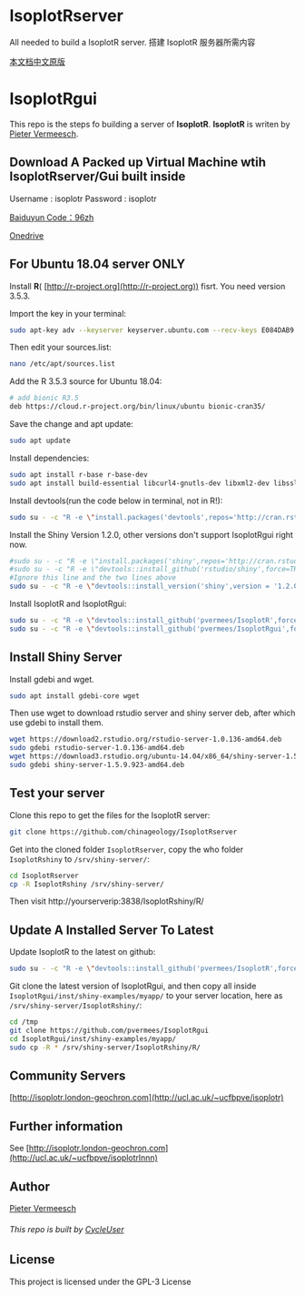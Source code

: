 # IsoplotRserver
All needed to build a IsoplotR server. 搭建 IsoplotR 服务器所需内容

[本文档中文原版](https://github.com/chinageology/IsoplotRserver/blob/master/README_CN.md)

# IsoplotRgui

This repo is the steps fo building a server of **IsoplotR**. **IsoplotR** is writen by [Pieter Vermeesch](http://ucl.ac.uk/~ucfbpve). 

## Download A Packed up Virtual Machine wtih IsoplotRserver/Gui built inside

Username : isoplotr
Password : isoplotr

[Baiduyun Code：96zh](https://pan.baidu.com/s/1KCtrPNnYjFlS5AIFcZq1pg)


[Onedrive](https://1drv.ms/f/s!AnIw_Lqr4g5tgTlWR0P4WgjYwef8)


## For Ubuntu 18.04 server ONLY

Install **R**(
[http://r-project.org](http://r-project.org)) fisrt.
You need version 3.5.3.

Import the key in your terminal:
```Bash
sudo apt-key adv --keyserver keyserver.ubuntu.com --recv-keys E084DAB9
```

Then edit your sources.list:
```Bash
nano /etc/apt/sources.list
```

Add the R 3.5.3 source for Ubuntu 18.04:
```Bash
# add bionic R3.5
deb https://cloud.r-project.org/bin/linux/ubuntu bionic-cran35/
```

Save the change and apt update:
```Bash
sudo apt update
```

Install dependencies:
```Bash
sudo apt install r-base r-base-dev
sudo apt install build-essential libcurl4-gnutls-dev libxml2-dev libssl-dev gdebi git
```


Install devtools(run the code below in terminal, not in R!):
```Bash
sudo su - -c "R -e \"install.packages('devtools',repos='http://cran.rstudio.com/')\""
```


Install the Shiny Version 1.2.0, other versions don't support IsoplotRgui right now.
```Bash
#sudo su - -c "R -e \"install.packages('shiny',repos='http://cran.rstudio.com/')\""
#sudo su - -c "R -e \"devtools::install_github('rstudio/shiny',force=TRUE)\""
#Ignore this line and the two lines above
sudo su - -c "R -e \"devtools::install_version('shiny',version = '1.2.0', repos = 'http://cran.rstudio.com/')\""
```

Install IsoplotR and IsoplotRgui:
```Bash
sudo su - -c "R -e \"devtools::install_github('pvermees/IsoplotR',force=TRUE)\""
sudo su - -c "R -e \"devtools::install_github('pvermees/IsoplotRgui',force=TRUE)\""
```

## Install Shiny Server

Install gdebi and wget. 
```Bash
sudo apt install gdebi-core wget
```

Then use wget to download rstudio server and shiny server deb, after which use gdebi to install them. 
```Bash
wget https://download2.rstudio.org/rstudio-server-1.0.136-amd64.deb
sudo gdebi rstudio-server-1.0.136-amd64.deb
wget https://download3.rstudio.org/ubuntu-14.04/x86_64/shiny-server-1.5.9.923-amd64.deb
sudo gdebi shiny-server-1.5.9.923-amd64.deb
```

## Test your server

Clone this repo to get the files for the IsoplotR server:
```Bash
git clone https://github.com/chinageology/IsoplotRserver
```

Get into the cloned folder `IsoplotRserver`, copy the who folder `IsoplotRshiny` to `/srv/shiny-server/`:

```Bash
cd IsoplotRserver
cp -R IsoplotRshiny /srv/shiny-server/
```

Then visit http://yourserverip:3838/IsoplotRshiny/R/

## Update A Installed Server To Latest


Update IsoplotR to the latest on github:
```Bash
sudo su - -c "R -e \"devtools::install_github('pvermees/IsoplotR',force=TRUE)\""
```

Git clone the latest version of IsoplotRgui, and then copy all inside `IsoplotRgui/inst/shiny-examples/myapp/` to your server location, here as `/srv/shiny-server/IsoplotRshiny/`:
```Bash
cd /tmp
git clone https://github.com/pvermees/IsoplotRgui
cd IsoplotRgui/inst/shiny-examples/myapp/
sudo cp -R * /srv/shiny-server/IsoplotRshiny/R/
```

## Community Servers

[http://isoplotr.london-geochron.com](http://ucl.ac.uk/~ucfbpve/isoplotr)

## Further information

See [http://isoplotr.london-geochron.com](http://ucl.ac.uk/~ucfbpve/isoplotrlnnn)

## Author

[Pieter Vermeesch](http://ucl.ac.uk/~ucfbpve)

###### This repo is built by [CycleUser](https://www.zhihu.com/people/cycleuser/columns)

## License

This project is licensed under the GPL-3 License
